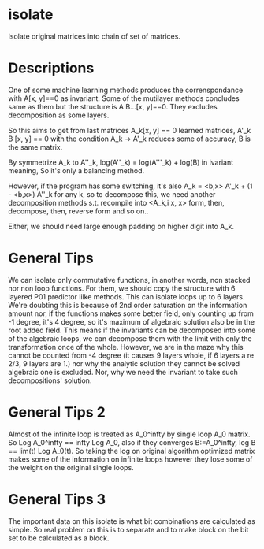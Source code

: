# isolate
Isolate original matrices into chain of set of matrices.

# Descriptions
One of some machine learning methods produces the correnspondance with A\[x, y\]==0 as invariant.
Some of the mutilayer methods concludes same as them but the structure is A B...\[x, y\]==0.
They excludes decomposition as some layers.

So this aims to get from last matrices A\_k\[x, y\] == 0 learned matrices, A'\_k B \[x, y\] == 0
with the condition A\_k -\> A'\_k reduces some of accuracy, B is the same matrix.

By symmetrize A\_k to A''\_k, log(A''\_k) = log(A'''\_k) + log(B) in ivariant meaning,
So it's only a balancing method.

However, if the program has some switching, it's also A\_k = \<b,x\> A'\_k + (1 - \<b,x\>) A''\_k for any k, so to decompose this, we need another decomposition methods s.t. recompile into \<A\_k,i x, x\> form, then, decompose, then, reverse form and so on..

Either, we should need large enough padding on higher digit into A\_k.

# General Tips
We can isolate only commutative functions, in another words, non stacked nor non loop functions.
For them, we should copy the structure with 6 layered P01 predictor lilke methods.
This can isolate loops up to 6 layers.
We're doubting this is because of 2nd order saturation on the information amount nor, if the functions makes some better field, only counting up from -1 degree, it's 4 degree, so it's maximum of algebraic solution also be in the root added field.
This means if the invariants can be decomposed into some of the algebraic loops, we can decompose them with the limit with only the transformation once of the whole.
However, we are in the maze why this cannot be counted from -4 degree (it causes 9 layers whole, if 6 layers a re 2/3, 9 layers are 1.) nor why the analytic solution they cannot be solved algebraic one is excluded. Nor, why we need the invariant to take such decompositions' solution.

# General Tips 2
Almost of the infinite loop is treated as A_0^infty by single loop A_0 matrix.
So Log A_0^infty == infty Log A_0, also if they converges B:=A_0^infty, log B == lim(t) Log A_0(t).
So taking the log on original algorithm optimized matrix makes some of the information on infinite loops however they lose some of the weight on the original single loops.

# General Tips 3
The important data on this isolate is what bit combinations are calculated as simple.
So real problem on this is to separate and to make block on the bit set to be calculated as a block.

